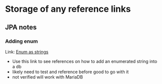 # Storage of any reference links

## JPA notes

### Adding enum

Link: [Enum as strings](https://www.baeldung.com/jpa-persisting-enums-in-jpa#string)

- Use this link to see references on how to add an enumerated string into a db
- likely need to test and reference before good to go with it
- not verified will work with MariaDB